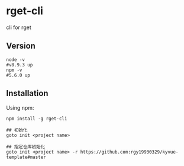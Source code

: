 # rget-cli
cli for rget

## Version
```shell
node -v
#v8.9.3 up
npm -v
#5.6.0 up
```

## Installation

Using npm:

```shell
npm install -g rget-cli

## 初始化
goto init <project name>

## 指定仓库初始化
goto init <project name> -r https://github.com:rgy19930329/kyvue-template#master
```
